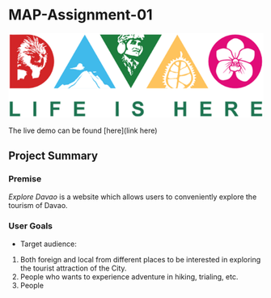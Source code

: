 # MAP-Assignment-01

<img src='images/DVO.png'/><br>

The live demo can be found [here](link here)

## Project Summary

### Premise

_Explore Davao_ is a website which allows users to conveniently explore the tourism of Davao.

### User Goals

* Target audience:
1. Both foreign and local from different places to be interested in exploring the tourist attraction of the City.
2. People who wants to experience adventure in hiking, trialing, etc.
3. People 